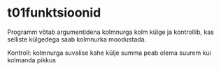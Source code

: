 # t01funktsioonid

Programm võtab argumentidena kolmnurga kolm külge ja kontrollib,
kas selliste külgedega saab kolmnurka moodustada.

Kontroll: kolmnurga suvalise kahe külje summa peab olema suurem kui kolmanda pikkus
